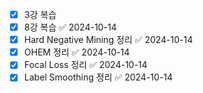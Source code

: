 
- [x] 3강 복습
- [x] 8강 복습 ✅ 2024-10-14
- [x] Hard Negative Mining 정리 ✅ 2024-10-14
- [x] OHEM 정리 ✅ 2024-10-14
- [x] Focal Loss 정리 ✅ 2024-10-14
- [x] Label Smoothing 정리 ✅ 2024-10-14
